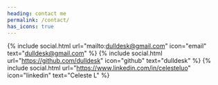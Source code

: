```yaml
---
heading: contact me
permalink: /contact/
has_icons: true
---
```


{% include social.html url="mailto:dulldesk@gmail.com" icon="email" text="dulldesk@gmail.com" %}
{% include social.html url="https://github.com/dulldesk" icon="github" text="dulldesk" %}
{% include social.html url="https://www.linkedin.com/in/celesteluo" icon="linkedin" text="Celeste L" %}
